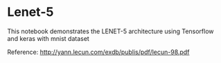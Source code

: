 # Lenet-5
This notebook demonstrates the LENET-5 architecture using Tensorflow and keras with mnist dataset

Reference: http://yann.lecun.com/exdb/publis/pdf/lecun-98.pdf

